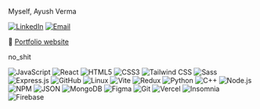 Myself, Ayush Verma

[![LinkedIn](https://img.shields.io/badge/LinkedIn-Profile-blue)](https://www.linkedin.com/in/ayuute)
[![Email](https://img.shields.io/badge/Email-ayushverma.8509@gmail.com-red)](mailto:ayushverma.850@gmail.com)


🔗 [Portfolio website](https://onnoff.in) 

no_shit

![JavaScript](https://img.shields.io/badge/JavaScript-F7DF1E?logo=javascript&logoColor=black)
![React](https://img.shields.io/badge/React-61DAFB?logo=react&logoColor=black)
![HTML5](https://img.shields.io/badge/HTML5-E34F26?logo=html5&logoColor=white)
![CSS3](https://img.shields.io/badge/CSS3-1572B6?logo=css3&logoColor=white)
![Tailwind CSS](https://img.shields.io/badge/Tailwind_CSS-38B2AC?logo=tailwind-css&logoColor=white)
![Sass](https://img.shields.io/badge/Sass-CC6699?logo=sass&logoColor=white)
![Express.js](https://img.shields.io/badge/Express.js-000000?logo=express&logoColor=white)
![GitHub](https://img.shields.io/badge/GitHub-181717?logo=github&logoColor=white)
![Linux](https://img.shields.io/badge/Linux-FCC624?logo=linux&logoColor=black)
![Vite](https://img.shields.io/badge/Vite-646CFF?logo=vite&logoColor=white)
![Redux](https://img.shields.io/badge/Redux-764ABC?logo=redux&logoColor=white)
![Python](https://img.shields.io/badge/Python-3776AB?logo=python&logoColor=white)
![C++](https://img.shields.io/badge/C++-00599C?logo=cplusplus&logoColor=white)
![Node.js](https://img.shields.io/badge/Node.js-339933?logo=node.js&logoColor=white)
![NPM](https://img.shields.io/badge/NPM-CB3837?logo=npm&logoColor=white)
![JSON](https://img.shields.io/badge/JSON-000000?logo=json&logoColor=white)
![MongoDB](https://img.shields.io/badge/MongoDB-47A248?logo=mongodb&logoColor=white)
![Figma](https://img.shields.io/badge/Figma-F24E1E?logo=figma&logoColor=white)
![Git](https://img.shields.io/badge/Git-F05032?logo=git&logoColor=white)
![Vercel](https://img.shields.io/badge/Vercel-000000?logo=vercel&logoColor=white)
![Insomnia](https://img.shields.io/badge/Insomnia-5849BE?logo=insomnia&logoColor=white)
![Firebase](https://img.shields.io/badge/Firebase-FFCA28?logo=firebase&logoColor=black)


